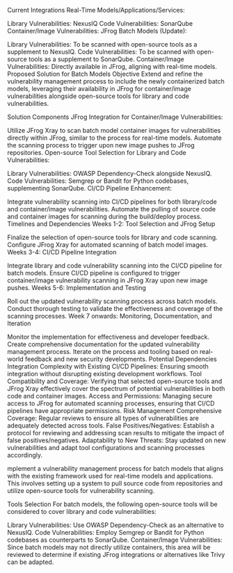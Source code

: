 Current Integrations
Real-Time Models/Applications/Services:

Library Vulnerabilities: NexusIQ
Code Vulnerabilities: SonarQube
Container/Image Vulnerabilities: JFrog
Batch Models (Update):

Library Vulnerabilities: To be scanned with open-source tools as a supplement to NexusIQ.
Code Vulnerabilities: To be scanned with open-source tools as a supplement to SonarQube.
Container/Image Vulnerabilities: Directly available in JFrog, aligning with real-time models.
Proposed Solution for Batch Models
Objective
Extend and refine the vulnerability management process to include the newly containerized batch models, leveraging their availability in JFrog for container/image vulnerabilities alongside open-source tools for library and code vulnerabilities.

Solution Components
JFrog Integration for Container/Image Vulnerabilities:

Utilize JFrog Xray to scan batch model container images for vulnerabilities directly within JFrog, similar to the process for real-time models.
Automate the scanning process to trigger upon new image pushes to JFrog repositories.
Open-source Tool Selection for Library and Code Vulnerabilities:

Library Vulnerabilities: OWASP Dependency-Check alongside NexusIQ.
Code Vulnerabilities: Semgrep or Bandit for Python codebases, supplementing SonarQube.
CI/CD Pipeline Enhancement:

Integrate vulnerability scanning into CI/CD pipelines for both library/code and container/image vulnerabilities.
Automate the pulling of source code and container images for scanning during the build/deploy process.
Timelines and Dependencies
Weeks 1-2: Tool Selection and JFrog Setup

Finalize the selection of open-source tools for library and code scanning.
Configure JFrog Xray for automated scanning of batch model images.
Weeks 3-4: CI/CD Pipeline Integration

Integrate library and code vulnerability scanning into the CI/CD pipeline for batch models.
Ensure CI/CD pipeline is configured to trigger container/image vulnerability scanning in JFrog Xray upon new image pushes.
Weeks 5-6: Implementation and Testing

Roll out the updated vulnerability scanning process across batch models.
Conduct thorough testing to validate the effectiveness and coverage of the scanning processes.
Week 7 onwards: Monitoring, Documentation, and Iteration

Monitor the implementation for effectiveness and developer feedback.
Create comprehensive documentation for the updated vulnerability management process.
Iterate on the process and tooling based on real-world feedback and new security developments.
Potential Dependencies
Integration Complexity with Existing CI/CD Pipelines: Ensuring smooth integration without disrupting existing development workflows.
Tool Compatibility and Coverage: Verifying that selected open-source tools and JFrog Xray effectively cover the spectrum of potential vulnerabilities in both code and container images.
Access and Permissions: Managing secure access to JFrog for automated scanning processes, ensuring that CI/CD pipelines have appropriate permissions.
Risk Management
Comprehensive Coverage: Regular reviews to ensure all types of vulnerabilities are adequately detected across tools.
False Positives/Negatives: Establish a protocol for reviewing and addressing scan results to mitigate the impact of false positives/negatives.
Adaptability to New Threats: Stay updated on new vulnerabilities and adapt tool configurations and scanning processes accordingly.


mplement a vulnerability management process for batch models that aligns with the existing framework used for real-time models and applications. This involves setting up a system to pull source code from repositories and utilize open-source tools for vulnerability scanning.

Tools Selection
For batch models, the following open-source tools will be considered to cover library and code vulnerabilities:

Library Vulnerabilities: Use OWASP Dependency-Check as an alternative to NexusIQ.
Code Vulnerabilities: Employ Semgrep or Bandit for Python codebases as counterparts to SonarQube.
Container/Image Vulnerabilities: Since batch models may not directly utilize containers, this area will be reviewed to determine if existing JFrog integrations or alternatives like Trivy can be adapted.

